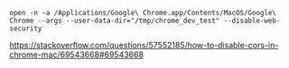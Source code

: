 `open -n -a /Applications/Google\ Chrome.app/Contents/MacOS/Google\ Chrome --args --user-data-dir="/tmp/chrome_dev_test" --disable-web-security`

https://stackoverflow.com/questions/57552185/how-to-disable-cors-in-chrome-mac/69543668#69543668
